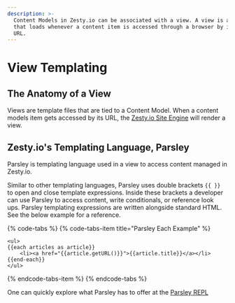 ```yaml
---
description: >-
  Content Models in Zesty.io can be associated with a view. A view is a file
  that loads whenever a content item is accessed through a browser by its unique
  URL.
---
```


# View Templating

## The Anatomy of a View

Views are template files that are tied to a Content Model. When a content models item gets accessed by its URL, the [Zesty.io Site Engine](./) will render a view. 

## Zesty.io's Templating Language, Parsley

Parsley is templating language used in a view to access content managed in Zesty.io.

Similar to other templating languages, Parsley uses double brackets `{{ }}` to open and close template expressions. Inside these brackets a developer can use Parsley to access content, write conditionals, or reference look ups. Parsley templating expressions are written alongside standard HTML. See the below example for a reference.

{% code-tabs %}
{% code-tabs-item title="Parsley Each Example" %}
```markup
<ul>
{{each articles as article}}
    <li><a href="{{article.getURL()}}">{{article.title}}</a></li>
{{end-each}}
</ul>
```
{% endcode-tabs-item %}
{% endcode-tabs %}

One can quickly explore what Parsley has to offer at the [Parsley REPL](https://parsley.zesty.io/hello-world/)


